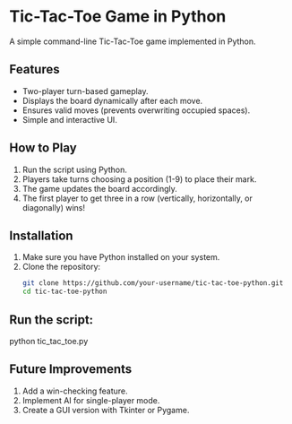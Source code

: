# Tic-Tac-Toe Game in Python

A simple command-line Tic-Tac-Toe game implemented in Python.

## Features

- Two-player turn-based gameplay.
- Displays the board dynamically after each move.
- Ensures valid moves (prevents overwriting occupied spaces).
- Simple and interactive UI.

## How to Play

1. Run the script using Python.
2. Players take turns choosing a position (1-9) to place their mark.
3. The game updates the board accordingly.
4. The first player to get three in a row (vertically, horizontally, or diagonally) wins!

## Installation

1. Make sure you have Python installed on your system.
2. Clone the repository:
   ```bash
   git clone https://github.com/your-username/tic-tac-toe-python.git
   cd tic-tac-toe-python
## Run the script:
  python tic_tac_toe.py

 ## Future Improvements
  1. Add a win-checking feature.
  2. Implement AI for single-player mode.
  3. Create a GUI version with Tkinter or Pygame.

